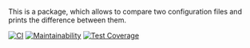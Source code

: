 This is a package, which allows to compare two configuration files and prints the difference between them.

[![CI](https://github.com/ivankl/backend-project-lvl2/workflows/CI/badge.svg?event=push)](https://github.com/ivankl/backend-project-lvl2/actions)
[![Maintainability](https://api.codeclimate.com/v1/badges/cb6f35a9023d0307cc51/maintainability)](https://codeclimate.com/github/ivankl/backend-project-lvl2/maintainability)
[![Test Coverage](https://api.codeclimate.com/v1/badges/cb6f35a9023d0307cc51/test_coverage)](https://codeclimate.com/github/ivankl/backend-project-lvl2/test_coverage)

